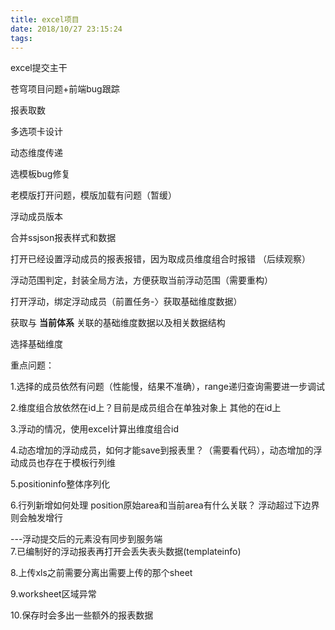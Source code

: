 ```yaml
---
title: excel项目
date: 2018/10/27 23:15:24
tags:
---
```



excel提交主干

苍穹项目问题+前端bug跟踪

报表取数

多选项卡设计

动态维度传递

选模板bug修复

老模版打开问题，模版加载有问题（暂缓）

  


浮动成员版本

合并ssjson报表样式和数据

打开已经设置浮动成员的报表报错，因为取成员维度组合时报错 （后续观察）  


浮动范围判定，封装全局方法，方便获取当前浮动范围（需要重构）  


打开浮动，绑定浮动成员（前置任务-〉获取基础维度数据）

获取与 **当前体系** 关联的基础维度数据以及相关数据结构

选择基础维度

  


重点问题：

1.选择的成员依然有问题（性能慢，结果不准确），range递归查询需要进一步调试

2.维度组合放依然在id上？目前是成员组合在单独对象上 其他的在id上

3.浮动的情况，使用excel计算出维度组合id

4.动态增加的浮动成员，如何才能save到报表里？（需要看代码），动态增加的浮动成员也存在于模板行列维

5.positioninfo整体序列化

6.行列新增如何处理 position原始area和当前area有什么关联？ 浮动超过下边界则会触发增行

\---浮动提交后的元素没有同步到服务端  
7.已编制好的浮动报表再打开会丢失表头数据(templateinfo)

8.上传xls之前需要分离出需要上传的那个sheet

9.worksheet区域异常

10.保存时会多出一些额外的报表数据

  


  

